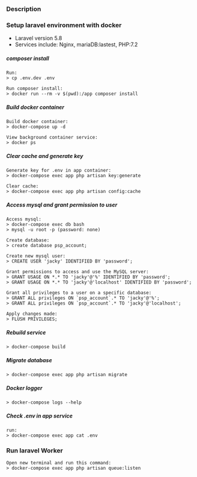 ### Description

### Setup laravel environment with docker
- Laravel version 5.8
- Services include: Nginx, mariaDB:lastest, PHP:7.2

##### composer install
    Run: 
    > cp .env.dev .env
    
    Run composer install: 
    > docker run --rm -v $(pwd):/app composer install
    
##### Build docker container
    Build docker container: 
    > docker-compose up -d
    
    View background container service: 
    > docker ps

##### Clear cache and generate key  
    Generate key for .env in app container: 
    > docker-compose exec app php artisan key:generate
    
    Clear cache: 
    > docker-compose exec app php artisan config:cache

##### Access mysql and grant permission to user
    Access mysql: 
    > docker-compose exec db bash
    > mysql -u root -p (password: none)
    
    Create database: 
    > create database psp_account;
    
    Create new mysql user: 
    > CREATE USER 'jacky' IDENTIFIED BY 'password';
    
    Grant permissions to access and use the MySQL server: 
    > GRANT USAGE ON *.* TO 'jacky'@'%' IDENTIFIED BY 'password';
    > GRANT USAGE ON *.* TO 'jacky'@'localhost' IDENTIFIED BY 'password';
    
    Grant all privileges to a user on a specific database: 
    > GRANT ALL privileges ON `psp_account`.* TO 'jacky'@'%';
    > GRANT ALL privileges ON `psp_account`.* TO 'jacky'@'localhost';
    
    Apply changes made: 
    > FLUSH PRIVILEGES;
##### Rebuild service
    > docker-compose build
    
##### Migrate database
    > docker-compose exec app php artisan migrate
    
##### Docker logger
    > docker-compose logs --help

##### Check .env in app service
    run: 
    > docker-compose exec app cat .env
    
### Run laravel Worker
    Open new terminal and run this command:
    > docker-compose exec app php artisan queue:listen

